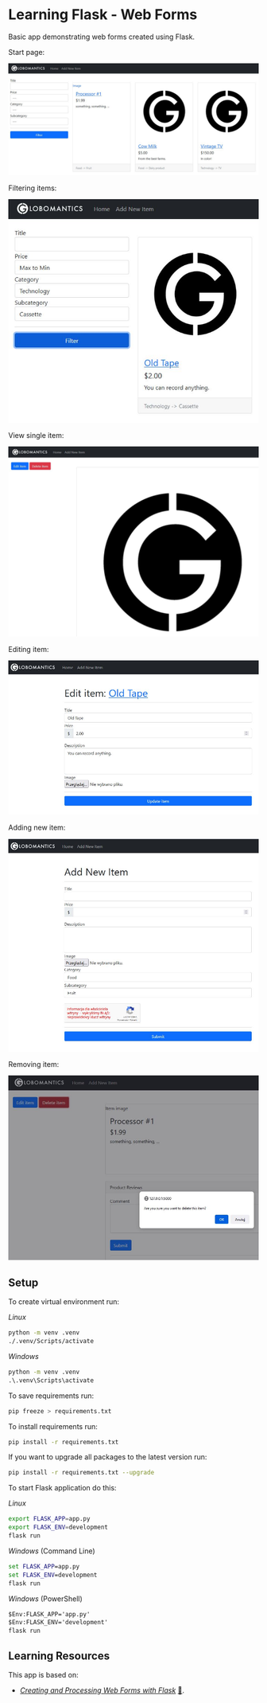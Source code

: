 # Learning Flask - Web Forms

Basic app demonstrating web forms created using Flask.

Start page:

![Start page](./img/webforms_01.JPG)

Filtering items:

![Filtering page](./img/webforms_02.JPG)

View single item:

![Viewing item](./img/webforms_03.JPG)

Editing item:

![Editing item](./img/webforms_04.JPG)

Adding new item:

![Adding new item](./img/webforms_05.JPG)

Removing item:

![Removing item](./img/webforms_06.JPG)

## Setup

To create virtual environment run:

_Linux_

```bash
python -m venv .venv
./.venv/Scripts/activate
```

_Windows_

```cmd
python -m venv .venv
.\.venv\Scripts\activate
```

To save requirements run:

```bash
pip freeze > requirements.txt
```

To install requirements run:

```bash
pip install -r requirements.txt
```

If you want to upgrade all packages to the latest version run:

```bash
pip install -r requirements.txt --upgrade
```

To start Flask application do this:

_Linux_

```bash
export FLASK_APP=app.py
export FLASK_ENV=development
flask run
```

_Windows_ (Command Line)

```cmd
set FLASK_APP=app.py
set FLASK_ENV=development
flask run
```

_Windows_ (PowerShell)

```cmd
$Env:FLASK_APP='app.py'
$Env:FLASK_ENV='development'
flask run
```

## Learning Resources

This app is based on:

- _[Creating and Processing Web Forms with Flask](https://app.pluralsight.com/library/courses/creating-processing-web-forms-flask/table-of-contents)_ [:file_folder:](https://app.pluralsight.com/library/courses/creating-processing-web-forms-flask/exercise-files).
